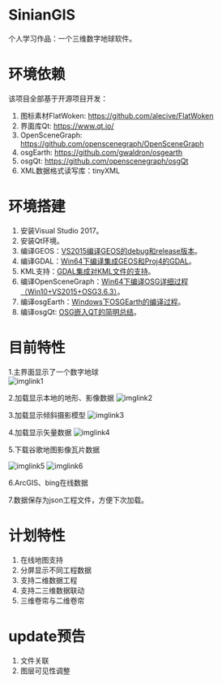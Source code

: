 # SinianGIS
个人学习作品：一个三维数字地球软件。

# 环境依赖
该项目全部基于开源项目开发：

1. 图标素材FlatWoken: https://github.com/alecive/FlatWoken
2. 界面库Qt: https://www.qt.io/
3. OpenSceneGraph: https://github.com/openscenegraph/OpenSceneGraph
4. osgEarth: https://github.com/gwaldron/osgearth
5. osgQt: https://github.com/openscenegraph/osgQt
6. XML数据格式读写库：tinyXML

# 环境搭建
1. 安装Visual Studio 2017。
2. 安装Qt环境。
3. 编译GEOS：[VS2015编译GEOS的debug和release版本](https://blog.csdn.net/charlee44/article/details/86744035)。
4. 编译GDAL：[Win64下编译集成GEOS和Proj4的GDAL](https://blog.csdn.net/charlee44/article/details/86749175)。
5. KML支持：[GDAL集成对KML文件的支持](https://blog.csdn.net/charlee44/article/details/102731757)。
6. 编译OpenSceneGraph：[Win64下编译OSG详细过程（Win10+VS2015+OSG3.6.3）](https://blog.csdn.net/charlee44/article/details/86761461)。
7. 编译osgEarth：[Windows下OSGEarth的编译过程](https://blog.csdn.net/charlee44/article/details/94299746)。
8. 编译osgQt: [OSG嵌入QT的简明总结](https://blog.csdn.net/charlee44/article/details/92400068)。

# 目前特性
1.主界面显示了一个数字地球      
![imglink1]

2.加载显示本地的地形、影像数据
![imglink2]

3.加载显示倾斜摄影模型
![imglink3]

4.加载显示矢量数据
![imglink4]

5.下载谷歌地图影像瓦片数据

![imglink5]
![imglink6]

6.ArcGIS、bing在线数据
   
7.数据保存为json工程文件，方便下次加载。

# 计划特性
1. 在线地图支持
2. 分屏显示不同工程数据
3. 支持二维数据工程
4. 支持二三维数据联动
5. 三维卷帘与二维卷帘

# update预告
1. 文件关联
2. 图层可见性调整

[imglink1]:https://raw.githubusercontent.com/fafa1899/SinianGIS/master/README/1.PNG
[imglink2]:https://raw.githubusercontent.com/fafa1899/SinianGIS/master/README/2.PNG
[imglink3]:https://raw.githubusercontent.com/fafa1899/SinianGIS/master/README/3.PNG
[imglink4]:https://raw.githubusercontent.com/fafa1899/SinianGIS/master/README/4.PNG
[imglink5]:https://raw.githubusercontent.com/fafa1899/SinianGIS/master/README/5.PNG
[imglink6]:https://raw.githubusercontent.com/fafa1899/SinianGIS/master/README/6.PNG